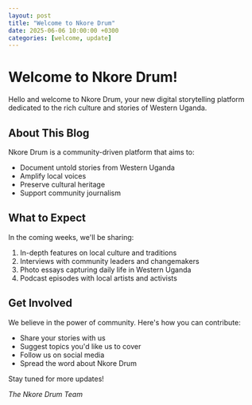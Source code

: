 ```yaml
---
layout: post
title: "Welcome to Nkore Drum"
date: 2025-06-06 10:00:00 +0300
categories: [welcome, update]
---
```


# Welcome to Nkore Drum!

Hello and welcome to Nkore Drum, your new digital storytelling platform dedicated to the rich culture and stories of Western Uganda.

## About This Blog

Nkore Drum is a community-driven platform that aims to:

- Document untold stories from Western Uganda
- Amplify local voices
- Preserve cultural heritage
- Support community journalism

## What to Expect

In the coming weeks, we'll be sharing:

1. In-depth features on local culture and traditions
2. Interviews with community leaders and changemakers
3. Photo essays capturing daily life in Western Uganda
4. Podcast episodes with local artists and activists

## Get Involved

We believe in the power of community. Here's how you can contribute:

- Share your stories with us
- Suggest topics you'd like us to cover
- Follow us on social media
- Spread the word about Nkore Drum

Stay tuned for more updates!

*The Nkore Drum Team*
